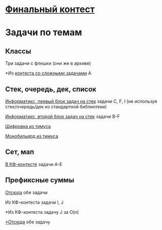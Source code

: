 # [Финальный контест](https://codeforces.com/contestInvitation/9a66b0b941a60754ed64fa2553118ffcafe4195f)

# Задачи по темам

## Классы

Три задачи с флешки (они же в архиве)

*Из [контеста со сложными задачами](https://codeforces.com/contestInvitation/cfd14dd736cf08d26fcf946e5f5167c9ccdc30fc) A

## Стек, очередь, дек, список

[Информатикс, первый блок задач на стек](https://informatics.msk.ru/mod/statements/view.php?id=207#1) задачи C, F, I (не используя стек/очередь/дек из стандартной библиотеки)

[Информатикс, второй блок задач на стек](https://informatics.msk.ru/mod/statements/view.php?id=206#1) задачи B-F

[Шифровка из тимуса](https://acm.timus.ru/problem.aspx?space=1&num=1654)

[Монобильярд из тимуса](https://acm.timus.ru/problem.aspx?space=1&num=1494)

## Сет, мап

[В КФ-контесте](https://codeforces.com/contestInvitation/ff6da28eb802a111e6146ee5a0bf4145e3470e89) задачи A-E

## Префиксные суммы

[Отсюда](https://codeforces.com/edu/course/3/lesson/10/2/practice) обе задачи

Из КФ-контеста задачи I, J

*Из КФ-контеста задачу J за O(n)

[*Отсюда](https://codeforces.com/edu/course/3/lesson/10/3/practice) обе задачу
